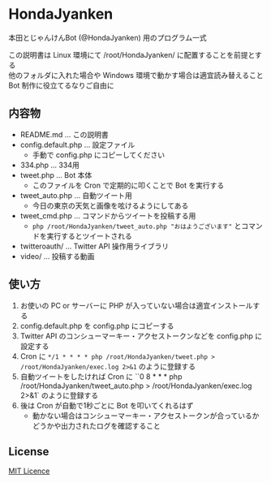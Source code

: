 # HondaJyanken

本田とじゃんけんBot (@HondaJyanken) 用のプログラム一式

この説明書は Linux 環境にて /root/HondaJyanken/ に配置することを前提とする  
他のフォルダに入れた場合や Windows 環境で動かす場合は適宜読み替えること  
Bot 制作に役立てるなりご自由に

## 内容物

- README.md … この説明書
- config.default.php … 設定ファイル
  - 手動で config.php にコピーしてください
- 334.php … 334用
- tweet.php … Bot 本体
  - このファイルを Cron で定期的に叩くことで Bot を実行する
- tweet_auto.php … 自動ツイート用
  - 今日の東京の天気と画像を呟けるようにしてある
- tweet_cmd.php … コマンドからツイートを投稿する用
  - `php /root/HondaJyanken/tweet_auto.php "おはようございます"` とコマンドを実行するとツイートされる
- twitteroauth/ … Twitter API 操作用ライブラリ
- video/ … 投稿する動画

## 使い方

1. お使いの PC or サーバーに PHP が入っていない場合は適宜インストールする
2. config.default.php を config.php にコピーする
3. Twitter API のコンシューマーキー・アクセストークンなどを config.php に設定する
4. Cron に `*/1 * * * * php /root/HondaJyanken/tweet.php > /root/HondaJyanken/exec.log 2>&1` のように登録する
5. 自動ツイートをしたければ Cron に ``0 8 * * * php /root/HondaJyanken/tweet_auto.php > /root/HondaJyanken/exec.log 2>&1` のように登録する
6. 後は Cron が自動で1秒ごとに Bot を叩いてくれるはず
   - 動かない場合はコンシューマーキー・アクセストークンが合っているかどうかや出力されたログを確認すること

## License
[MIT Licence](LICENSE.txt)
